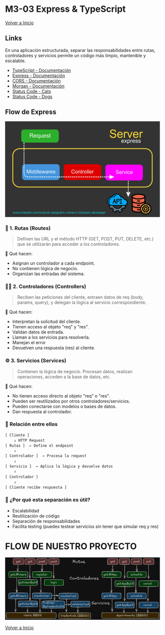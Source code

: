 # M3-03 Express & TypeScript

[Volver a Inicio](../../README.md)

## Links

En una aplicación estructurada, separar las responsabilidades entre rutas, controladores y servicios permite un código más limpio, mantenible y escalable.

- [TypeScript - Documentación](https://www.typescriptlang.org/)
- [Express - Documentación](https://expressjs.com/es/)
- [CORS - Documentación](https://www.npmjs.com/package/cors)
- [Morgan - Documentación](https://www.npmjs.com/package/morgan)
- [Status Code - Cats](https://http.cat/)
- [Status Code - Dogs](https://http.dog/)

## Flow de Express

<img src="../../assets/03-01.png" alt="Express Flow"/>

### 🧭 1. Rutas (Routes)

> Definen las URL y el método HTTP (GET, POST, PUT, DELETE, etc.) que se utilizarán para acceder a los controladores.

🔹 Qué hacen:

- Asignan un controlador a cada endpoint.
- No contienen lógica de negocio.
- Organizan las entradas del sistema.

### 🧑‍⚖️ 2. Controladores (Controllers)

> Reciben las peticiones del cliente, extraen datos de req (body, params, query), y delegan la lógica al servicio correspondiente.

🔹 Qué hacen:

- Interpretan la solicitud del cliente.
- Tienen acceso al objeto "req" y "res".
- Validan datos de entrada.
- Llaman a los servicios para resolverla.
- Manejan el error
- Devuelven una respuesta (res) al cliente.

### ⚙️ 3. Servicios (Services)

> Contienen la lógica de negocio. Procesan datos, realizan operaciones, acceden a la base de datos, etc.

🔹 Qué hacen:

- No tienen acceso directo al objeto "req" o "res".
- Pueden ser reutilizados por otros controladores/servicios.
- Pueden conectarse con modelos o bases de datos.
- Dan respuesta al controlador.

### 🧩 Relación entre ellos

```txt
[ Cliente ]
    ↓ HTTP Request
[ Rutas ]  ← Define el endpoint
    ↓
[ Controlador ]  ← Procesa la request
    ↓
[ Servicio ]  ← Aplica la lógica y devuelve datos
    ↑
[ Controlador ]
    ↓
[ Cliente recibe respuesta ]
```

### 🎯 ¿Por qué esta separación es útil?

- Escalabilidad
- Reutilización de código
- Separación de responsabilidades
- Facilita testing (puedes testear servicios sin tener que simular req y res)

# FLOW DE NUESTRO PROYECTO

<img src="../../assets/ProjectFlow.png" alt="Project Flow"/>

[Volver a Inicio](../../README.md)
